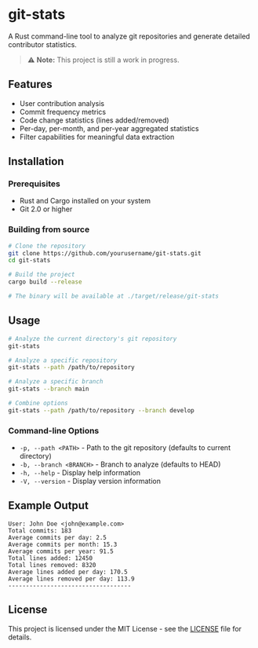 # git-stats

A Rust command-line tool to analyze git repositories and generate detailed contributor statistics.

> ⚠️ **Note:** This project is still a work in progress.

## Features

- User contribution analysis
- Commit frequency metrics
- Code change statistics (lines added/removed)
- Per-day, per-month, and per-year aggregated statistics
- Filter capabilities for meaningful data extraction

## Installation

### Prerequisites

- Rust and Cargo installed on your system
- Git 2.0 or higher

### Building from source

```bash
# Clone the repository
git clone https://github.com/yourusername/git-stats.git
cd git-stats

# Build the project
cargo build --release

# The binary will be available at ./target/release/git-stats
```

## Usage

```bash
# Analyze the current directory's git repository
git-stats

# Analyze a specific repository
git-stats --path /path/to/repository

# Analyze a specific branch
git-stats --branch main

# Combine options
git-stats --path /path/to/repository --branch develop
```

### Command-line Options

- `-p, --path <PATH>` - Path to the git repository (defaults to current directory)
- `-b, --branch <BRANCH>` - Branch to analyze (defaults to HEAD)
- `-h, --help` - Display help information
- `-V, --version` - Display version information

## Example Output

```
User: John Doe <john@example.com>
Total commits: 183
Average commits per day: 2.5
Average commits per month: 15.3
Average commits per year: 91.5
Total lines added: 12450
Total lines removed: 8320
Average lines added per day: 170.5
Average lines removed per day: 113.9
-----------------------------------
```

## License

This project is licensed under the MIT License - see the [LICENSE](LICENSE) file for details.
